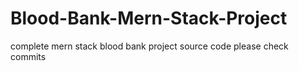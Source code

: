 # Blood-Bank-Mern-Stack-Project
complete mern stack blood bank project source code please check commits









